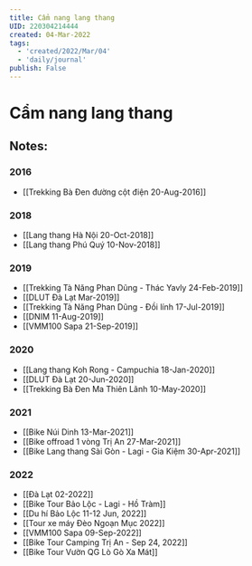 ```yaml
---
title: Cẩm nang lang thang
UID: 220304214444
created: 04-Mar-2022
tags:
  - 'created/2022/Mar/04'
  - 'daily/journal'
publish: False
---
```

# Cẩm nang lang thang

## Notes:
### 2016
- [[Trekking Bà Đen đường cột điện 20-Aug-2016]]

### 2018
- [[Lang thang Hà Nội 20-Oct-2018]]
- [[Lang thang Phú Quý 10-Nov-2018]]

### 2019
- [[Trekking Tà Năng Phan Dũng - Thác Yavly 24-Feb-2019]]
- [[DLUT Đà Lạt Mar-2019]]
- [[Trekking Tà Năng Phan Dũng - Đồi lính 17-Jul-2019]]
- [[DNIM 11-Aug-2019]]
- [[VMM100 Sapa 21-Sep-2019]]

### 2020
- [[Lang thang Koh Rong - Campuchia 18-Jan-2020]]
- [[DLUT Đà Lạt 20-Jun-2020]]
- [[Trekking Bà Đen Ma Thiên Lãnh 10-May-2020]]

### 2021
- [[Bike Núi Dinh 13-Mar-2021]]
- [[Bike offroad 1 vòng Trị An 27-Mar-2021]]
- [[Bike Lang thang Sài Gòn - Lagi - Gia Kiệm 30-Apr-2021]]

### 2022
- [[Đà Lạt 02-2022]]
- [[Bike Tour Bảo Lộc - Lagi - Hồ Tràm]]
- [[Du hí Bảo Lộc 11-12 Jun, 2022]]
- [[Tour xe máy Đèo Ngoạn Mục 2022]]
- [[VMM100 Sapa 09-Sep-2022]]
- [[Bike Tour Camping Trị An - Sep 24, 2022]]
- [[Bike Tour Vườn QG Lò Gò Xa Mát]]


